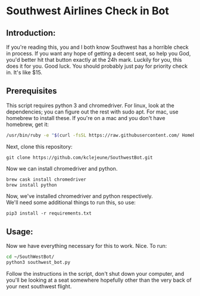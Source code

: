 # Southwest Airlines Check in Bot
## Introduction:
If you're reading this, you and I both know Southwest has a horrible check in process. If you want any hope of getting a decent seat, so help you God, you'd better hit that button exactly at the 24h mark. Luckily for you, this does it for you.  Good luck. You should probably just pay for priority check in. It's like $15.
    
## Prerequisites
This script requires python 3 and chromedriver. For linux, look at the dependencies; you can figure out the rest with sudo apt. For mac, use homebrew to install these. If you're on a mac and you don't have homebrew, get it:

```bash
/usr/bin/ruby -e "$(curl -fsSL https://raw.githubusercontent.com/ Homebrew/install/master/install)"
```
Next, clone this repository:

`git clone https://github.com/kclejeune/SouthwestBot.git`

Now we can install chromedriver and python.
```bash
brew cask install chromedriver
brew install python
```
Now, we've installed chromedriver and python respectively.  
We'll need some additional things to run this, so use:

`pip3 install -r requirements.txt`

## Usage:
Now we have everything necessary for this to work. Nice.
To run:
```bash
cd ~/SouthWestBot/
python3 southwest_bot.py
```
Follow the instructions in the script, don't shut down your computer, and you'll be looking at a seat somewhere hopefully other than the very back of your next southwest flight.


